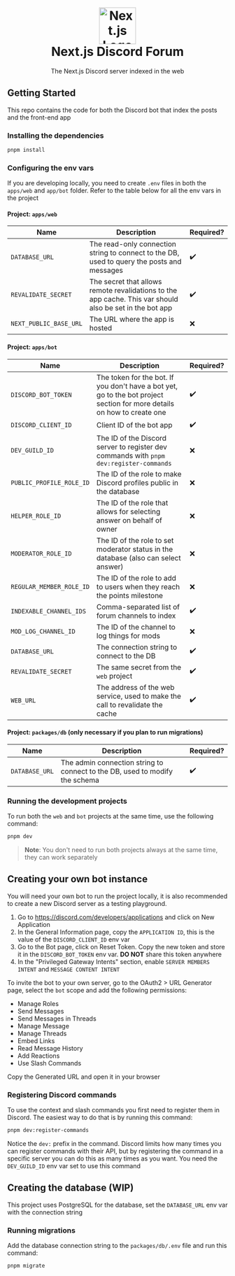 <h1 align="center">
  <img src="https://camo.githubusercontent.com/f21f1fa29dfe5e1d0772b0efe2f43eca2f6dc14f2fede8d9cbef4a3a8210c91d/68747470733a2f2f6173736574732e76657263656c2e636f6d2f696d6167652f75706c6f61642f76313636323133303535392f6e6578746a732f49636f6e5f6c696768745f6261636b67726f756e642e706e67" alt="Next.js Logo" width="84">
  <br>
  Next.js Discord Forum
</h1>

<p align="center">The Next.js Discord server indexed in the web</p>

## Getting Started

This repo contains the code for both the Discord bot that index the posts and the front-end app

### Installing the dependencies

```sh
pnpm install
```

### Configuring the env vars

If you are developing locally, you need to create `.env` files in both the `apps/web` and `app/bot` folder. Refer to the table below for all the env vars in the project

#### Project: `apps/web`

| Name                   | Description                                                                                              | Required? |
| ---------------------- | -------------------------------------------------------------------------------------------------------- | --------- |
| `DATABASE_URL`         | The read-only connection string to connect to the DB, used to query the posts and messages               | ✔️        |
| `REVALIDATE_SECRET`    | The secret that allows remote revalidations to the app cache. This var should also be set in the bot app | ✔️        |
| `NEXT_PUBLIC_BASE_URL` | The URL where the app is hosted                                                                          | ❌        |

#### Project: `apps/bot`

| Name                     | Description                                                                                                             | Required? |
| ------------------------ | ----------------------------------------------------------------------------------------------------------------------- | --------- |
| `DISCORD_BOT_TOKEN`      | The token for the bot. If you don't have a bot yet, go to the bot project section for more details on how to create one | ✔️        |
| `DISCORD_CLIENT_ID`      | Client ID of the bot app                                                                                                | ✔️        |
| `DEV_GUILD_ID`           | The ID of the Discord server to register dev commands with `pnpm dev:register-commands`                                 | ❌        |
| `PUBLIC_PROFILE_ROLE_ID` | The ID of the role to make Discord profiles public in the database                                                      | ❌        |
| `HELPER_ROLE_ID`         | The ID of the role that allows for selecting answer on behalf of owner                                                  | ❌        |
| `MODERATOR_ROLE_ID`      | The ID of the role to set moderator status in the database (also can select answer)                                     | ❌        |
| `REGULAR_MEMBER_ROLE_ID` | The ID of the role to add to users when they reach the points milestone                                                 | ❌        |
| `INDEXABLE_CHANNEL_IDS`  | Comma-separated list of forum channels to index                                                                         | ✔️        |
| `MOD_LOG_CHANNEL_ID`     | The ID of the channel to log things for mods                                                                            | ❌        |
| `DATABASE_URL`           | The connection string to connect to the DB                                                                              | ✔️        |
| `REVALIDATE_SECRET`      | The same secret from the `web` project                                                                                  | ✔️        |
| `WEB_URL`                | The address of the web service, used to make the call to revalidate the cache                                           | ✔️        |

#### Project: `packages/db` (only necessary if you plan to run migrations)

| Name           | Description                                                                 | Required? |
| -------------- | --------------------------------------------------------------------------- | --------- |
| `DATABASE_URL` | The admin connection string to connect to the DB, used to modify the schema | ✔️        |

### Running the development projects

To run both the `web` and `bot` projects at the same time, use the following command:

```sh
pnpm dev
```

> **Note**: You don't need to run both projects always at the same time, they can work separately

## Creating your own bot instance

You will need your own bot to run the project locally, it is also recommended to create a new Discord server as a testing playground.

1. Go to https://discord.com/developers/applications and click on New Application
2. In the General Information page, copy the `APPLICATION ID`, this is the value of the `DISCORD_CLIENT_ID` env var
3. Go to the Bot page, click on Reset Token. Copy the new token and store it in the `DISCORD_BOT_TOKEN` env var. **DO NOT** share this token anywhere
4. In the "Privileged Gateway Intents" section, enable `SERVER MEMBERS INTENT` and `MESSAGE CONTENT INTENT`

To invite the bot to your own server, go to the OAuth2 > URL Generator page, select the `bot` scope and add the following permissions:

- Manage Roles
- Send Messages
- Send Messages in Threads
- Manage Message
- Manage Threads
- Embed Links
- Read Message History
- Add Reactions
- Use Slash Commands

Copy the Generated URL and open it in your browser

### Registering Discord commands

To use the context and slash commands you first need to register them in Discord. The easiest way to do that is by running this command:

```sh
pnpm dev:register-commands
```

Notice the `dev:` prefix in the command. Discord limits how many times you can register commands with their API, but by registering the command in a specific server you can do this as many times as you want. You need the `DEV_GUILD_ID` env var set to use this command

## Creating the database (WIP)

This project uses PostgreSQL for the database, set the `DATABASE_URL` env var with the connection string

### Running migrations

Add the database connection string to the `packages/db/.env` file and run this command:

```sh
pnpm migrate
```

